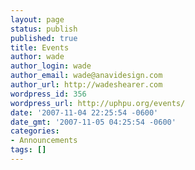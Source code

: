 ```yaml
---
layout: page
status: publish
published: true
title: Events
author: wade
author_login: wade
author_email: wade@anavidesign.com
author_url: http://wadeshearer.com
wordpress_id: 356
wordpress_url: http://uphpu.org/events/
date: '2007-11-04 22:25:54 -0600'
date_gmt: '2007-11-05 04:25:54 -0600'
categories:
- Announcements
tags: []
---
```


